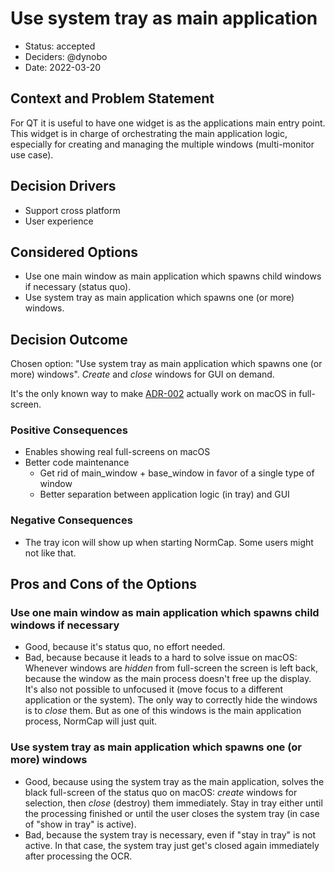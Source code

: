 # Use system tray as main application

- Status: accepted
- Deciders: @dynobo
- Date: 2022-03-20

## Context and Problem Statement

For QT it is useful to have one widget is as the applications main entry point. This
widget is in charge of orchestrating the main application logic, especially for creating
and managing the multiple windows (multi-monitor use case).

## Decision Drivers

- Support cross platform
- User experience

## Considered Options

- Use one main window as main application which spawns child windows if necessary
  (status quo).
- Use system tray as main application which spawns one (or more) windows.

## Decision Outcome

Chosen option: "Use system tray as main application which spawns one (or more) windows".
_Create_ and _close_ windows for GUI on demand.

It's the only known way to make
[ADR-002](./002-choose-windows-with-screenshots-as-main-gui.md) actually work on macOS
in full-screen.

### Positive Consequences

- Enables showing real full-screens on macOS
- Better code maintenance
    - Get rid of main_window + base_window in favor of a single type of window
    - Better separation between application logic (in tray) and GUI

### Negative Consequences

- The tray icon will show up when starting NormCap. Some users might not like that.

## Pros and Cons of the Options

### Use one main window as main application which spawns child windows if necessary

- Good, because it's status quo, no effort needed.
- Bad, because because it leads to a hard to solve issue on macOS: Whenever windows are
  _hidden_ from full-screen the screen is left back, because the window as the main
  process doesn't free up the display. It's also not possible to unfocused it (move
  focus to a different application or the system). The only way to correctly hide the
  windows is to _close_ them. But as one of this windows is the main application
  process, NormCap will just quit.

### Use system tray as main application which spawns one (or more) windows

- Good, because using the system tray as the main application, solves the black
  full-screen of the status quo on macOS: _create_ windows for selection, then _close_
  (destroy) them immediately. Stay in tray either until the processing finished or
  until the user closes the system tray (in case of "show in tray" is active).
- Bad, because the system tray is necessary, even if "stay in tray" is not active. In
  that case, the system tray just get's closed again immediately after processing the
  OCR.
